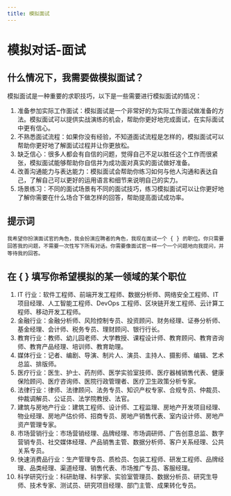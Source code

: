 ```yaml
---
title: 模拟面试
---
```


# 模拟对话-面试

## 什么情况下，我需要做模拟面试？

模拟面试是一种重要的求职技巧，以下是一些需要进行模拟面试的情况：

1. 准备参加实际工作面试：模拟面试是一个非常好的为实际工作面试做准备的方法。模拟面试可以提供实战演练的机会，帮助你更好地完成面试，在实际面试中更有信心。
2. 不熟悉面试流程：如果你没有经验，不知道面试流程是怎样的，模拟面试可以帮助你更好地了解面试过程并让你更放松。
3. 缺乏信心：很多人都会有自信的问题，觉得自己不足以胜任这个工作而很紧张，模拟面试能够帮助你自信并为成功面对真实的面试做好准备。
4. 改善沟通能力与表达能力：模拟面试会帮助你练习如何与他人沟通和表达自己，了解自己可以更好的运用语言和细节来说明自己的实力。
5. 场景练习：不同的面试场景有不同的面试技巧，练习模拟面试可以让你更好地了解你需要在什么场合下做怎样的回答，帮助提高面试成功率。

## 提示词

```
我希望你扮演面试官的角色，我会扮演应聘者的角色，我现在面试一个 { } 的职位。你只需要回答我的问题，不需要一次性写下所有对话。你需要像面试官一样一个一个问题地向我提问，并等待我的回答。
```

## 在 { } 填写你希望模拟的某一领域的某个职位

1. IT 行业：软件工程师、前端开发工程师、数据分析师、网络安全工程师、IT 项目经理、人工智能工程师、DevOps 工程师、区块链开发工程师、云计算工程师、移动开发工程师。
2. 金融行业：金融分析师、风险控制专员、投资顾问、财务经理、证券分析师、基金经理、会计师、税务专员、理财顾问、银行行长。
3. 教育行业：教师、幼儿园老师、大学教授、课程设计师、教育顾问、教育咨询师、教育产品经理、培训师、教育助理。
4. 媒体行业：记者、编剧、导演、制片人、演员、主持人、摄影师、编辑、艺术总监、排版师。
5. 医疗行业：医生、护士、药剂师、医学实验室技师、医疗器械销售代表、健康保险顾问、医疗咨询师、医院行政管理者、医疗卫生政策分析专家。
6. 法律行业：律师、法律顾问、法务专员、知识产权专家、合规专员、仲裁员、仲裁调解员、公证员、法学院教授、法官。
7. 建筑与房地产行业：建筑工程师、设计师、工程监理、房地产开发项目经理、物业经理、房地产估价师、招商专员、房地产销售代表、室内设计师、房地产资产管理专家。
8. 市场营销行业：市场营销经理、品牌经理、市场调研师、广告创意总监、数字营销专员、社交媒体经理、产品销售主管、数据分析师、客户关系经理、公共关系专员。
9. 快速消费品行业：生产管理专员、质检员、包装工程师、研发工程师、品牌经理、品类经理、渠道经理、销售代表、市场推广专员、客服经理。
10. 科学研究行业：科研助理、科学家、实验室管理员、数据分析员、研究生导师、技术专家、测试员、研究项目经理、部门主管、成果转化专员。
